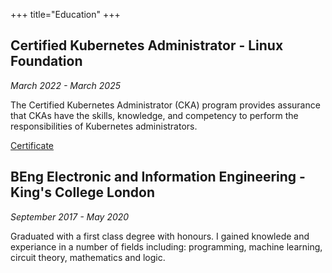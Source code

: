 +++
title="Education"
+++

## Certified Kubernetes Administrator - Linux Foundation

*March 2022 - March 2025*

The Certified Kubernetes Administrator (CKA) program provides assurance that CKAs have the skills, knowledge, and competency to perform the responsibilities of Kubernetes administrators.

[Certificate](/cka-certificate.pdf)

## BEng Electronic and Information Engineering - King's College London

*September 2017 - May 2020*

Graduated with a first class degree with honours. I gained knowlede and experiance in a number of fields including: programming, machine learning, circuit theory, mathematics and logic.